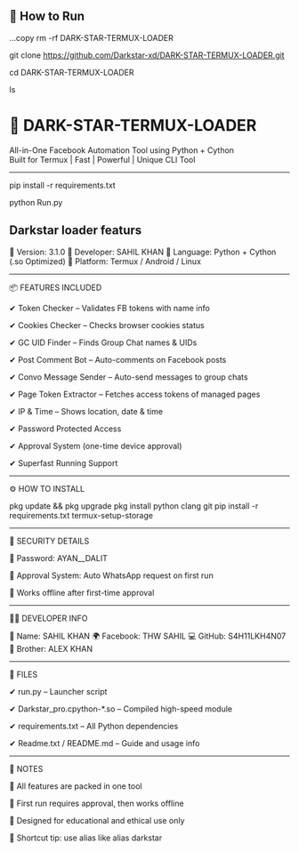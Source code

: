 ## 🚀 How to Run 

...copy
rm -rf DARK-STAR-TERMUX-LOADER

git clone https://github.com/Darkstar-xd/DARK-STAR-TERMUX-LOADER.git

cd DARK-STAR-TERMUX-LOADER

ls

# 🌌 DARK-STAR-TERMUX-LOADER  

All-in-One Facebook Automation Tool using Python + Cython  
Built for Termux | Fast | Powerful | Unique CLI Tool

---

pip install -r requirements.txt

python Run.py


## Darkstar loader featurs

🔰 Version: 3.1.0
🔰 Developer: SAHIL KHAN
🔰 Language: Python + Cython (.so Optimized)
🔰 Platform: Termux / Android / Linux


---

📦 FEATURES INCLUDED

✔ Token Checker – Validates FB tokens with name info

✔ Cookies Checker – Checks browser cookies status

✔ GC UID Finder – Finds Group Chat names & UIDs

✔ Post Comment Bot – Auto-comments on Facebook posts

✔ Convo Message Sender – Auto-send messages to group chats

✔ Page Token Extractor – Fetches access tokens of managed pages

✔ IP & Time  – Shows location, date & time

✔ Password Protected Access

✔ Approval System (one-time device approval)

✔ Superfast Running Support 



---

⚙ HOW TO INSTALL

pkg update && pkg upgrade
pkg install python clang git
pip install -r requirements.txt
termux-setup-storage


---

🔐 SECURITY DETAILS

🔑 Password: AYAN__DALIT

📲 Approval System: Auto WhatsApp request on first run

📌 Works offline after first-time approval



---

🧑‍💻 DEVELOPER INFO

👤 Name: SAHIL KHAN
🌍 Facebook: THW SAHIL
💻 GitHub: S4H11LKH4N07
🤝 Brother: ALEX KHAN


---

📁 FILES

✔ run.py – Launcher script

✔ Darkstar_pro.cpython-*.so – Compiled high-speed module

✔ requirements.txt – All Python dependencies

✔ Readme.txt / README.md – Guide and usage info



---

💬 NOTES

🔹 All features are packed in one tool

🔹 First run requires approval, then works offline

🔹 Designed for educational and ethical use only

🔹 Shortcut tip: use alias like alias darkstar
